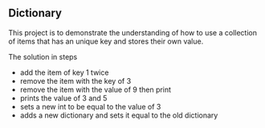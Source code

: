 ## Dictionary

This project is to demonstrate the understanding of how to use a collection of items that has an unique key and stores their own value.

The solution in steps
- add the item of key 1 twice 
- remove the item with the key of 3
- remove the item with the value of 9 then print 
- prints the value of 3 and 5
- sets a new int to be equal to the value of 3
- adds a new dictionary and sets it equal to the old dictionary
